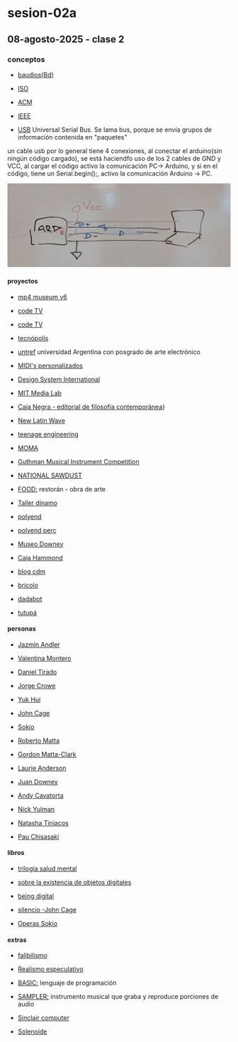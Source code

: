 # sesion-02a

## 08-agosto-2025 - clase 2

### conceptos

- [baudios(Bd)](https://es.wikipedia.org/wiki/Baudio)

- [ISO](https://www.iso.org/home.html)

- [ACM](https://www.acm.org)

- [IEEE](https://webstore.ansi.org/sdo/IEEE)

- [USB](https://es.wikipedia.org/wiki/Universal_Serial_Bus) Universal Serial Bus. Se lama bus, porque se envía grupos de información contenida en "paquetes" 

un cable usb por lo general tiene 4 conexiones, al conectar el arduino(sin ningún código cargado), se está haciendfo uso de los 2 cables de GND y VCC, al cargar el código activo la comunicación PC-> Arduino, y si en el código, tiene un Serial.begin();, activo la comunicación Arduino -> PC.

![imagen del diagrama de la pizarra](./imagenes/pizarra-usb.jpg)

#### proyectos

- [mp4 museum v6](https://mp4museum.org/download)

- [code TV](https://codetv.dev)

- [code TV](https://codetv.dev/blog/hardware-acceleration-ffmpeg-apple-silicon)

- [tecnópolis](https://es.wikipedia.org/wiki/Tecnópolis)

- [untref](https://untref.edu.ar) universidad Argentina con posgrado de arte electrónico

- [MIDI's personalizados](https://yaeltex.com)

- [Design System International](https://designsystems.international)

- [MIT Media Lab](https://www.media.mit.edu)

- [Caja Negra - editorial de filosofía contemporánea](https://cajanegraeditora.com.ar)}

- [New Latin Wave](https://newlatinwave.com)

- [teenage engineering](https://teenage.engineering)

- [MOMA](https://seastreak.com/museum-of-modern-art/)

- [Guthman Musical Instrument Competition](https://guthman.gatech.edu)

- [NATIONAL SAWDUST](https://www.nationalsawdust.org)

- [FOOD:](https://www.youtube.com/watch?v=XxBuoegXxFY) restorán - obra de arte

- [Taller dínamo](https://tallerdinamo.cl)

- [polyend](https://polyend.com)

- [polyend perc](https://polyend.com/legacy/polyend-perc)

- [Museo Downey](https://casamuseodowney.cl)

- [Caja Hammond](https://www.mouser.cl/c/enclosures/enclosures-boxes-cases/?m=Hammond)

- [blog cdm](https://cdm.link)

- [bricolo](https://www.nysoundworks.org/bricolo)

- [dadabot](https://dadabots.com)

- [tutupá](https://misaa.cc/electronica/tutupa.html)

#### personas

- [Jazmín Andler](https://jazminadler.com.ar)

- [Valentina Montero](https://www.valentinamontero.com/about)

- [Daniel Tirado](www.linkedin.com/in/daniel-tirado-3986ab28?originalSubdomain=cl)

- [Jorge Crowe](https://www.jcrowe.xyz)

- [Yuk Hui](https://cajanegraeditora.com.ar/autores/?autor=hui-yuk)

- [John Cage](https://en.wikipedia.org/wiki/John_Cage)

- [Sokio](https://www.instagram.com/sokio/?hl=en)

- [Roberto Matta](https://es.wikipedia.org/wiki/Roberto_Matta)

- [Gordon Matta-Clark](https://en.wikipedia.org/wiki/Gordon_Matta-Clark)

- [Laurie Anderson](https://en.wikipedia.org/wiki/Laurie_Anderson)

- [Juan Downey](https://es.wikipedia.org/wiki/Juan_Downey)

- [Andy Cavatorta](https://andycavatorta.com)

- [Nick Yulman](https://www.nysoundworks.org)

- [Natasha Tiniacos](https://natashatiniacos.com)

- [Pau Chisasaki](https://www.pauchi.com)

#### libros

- [trilogía salud mental](https://cajanegraeditora.com.ar/libros/combo-salud-mental)

- [sobre la existencia de objetos digitales](https://materiaoscuraeditorial.com/filosofia/sobre-la-existencia-de-los-objetos-digitales)

- [being digital](https://www.amazon.com/Being-Digital-Nicholas-Negroponte/dp/0679762906)

- [silencio -John Cage](https://monoskop.org/images/e/eb/Cage_John_Silencio_conferencias_y_escritos_2002_part.pdf)

- [Operas Sokio](https://sokio.studio/opera)

#### extras

- [falibilismo](https://en.wikipedia.org/wiki/Fallibilism)

- [Realismo especulativo](https://es.wikipedia.org/wiki/Realismo_especulativo)

- [BASIC:](https://es.wikipedia.org/wiki/BASIC) lenguaje de programación

- [SAMPLER:](https://en.wikipedia.org/wiki/Sampler_(musical_instrument)) instrumento musical que graba y reproduce porciones de audio

- [Sinclair computer](https://en.wikipedia.org/wiki/Sinclair_PC200)

- [Solenoide](https://es.wikipedia.org/wiki/Solenoide)